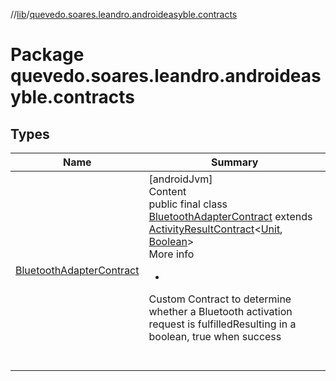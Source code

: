 //[lib](../index.md)/[quevedo.soares.leandro.androideasyble.contracts](index.md)



# Package quevedo.soares.leandro.androideasyble.contracts  


## Types  
  
|  Name|  Summary| 
|---|---|
| <a name="quevedo.soares.leandro.androideasyble.contracts/BluetoothAdapterContract///PointingToDeclaration/"></a>[BluetoothAdapterContract](-bluetooth-adapter-contract/index.md)| <a name="quevedo.soares.leandro.androideasyble.contracts/BluetoothAdapterContract///PointingToDeclaration/"></a>[androidJvm]  <br>Content  <br>public final class [BluetoothAdapterContract](-bluetooth-adapter-contract/index.md) extends [ActivityResultContract](https://developer.android.com/reference/kotlin/androidx/activity/result/contract/ActivityResultContract.html)<[Unit](https://kotlinlang.org/api/latest/jvm/stdlib/kotlin/-unit/index.html), [Boolean](https://kotlinlang.org/api/latest/jvm/stdlib/kotlin/-boolean/index.html)>  <br>More info  <br><ul><li></li></ul>Custom Contract to determine whether a Bluetooth activation request is fulfilledResulting in a boolean, true when success  <br><br><br>

